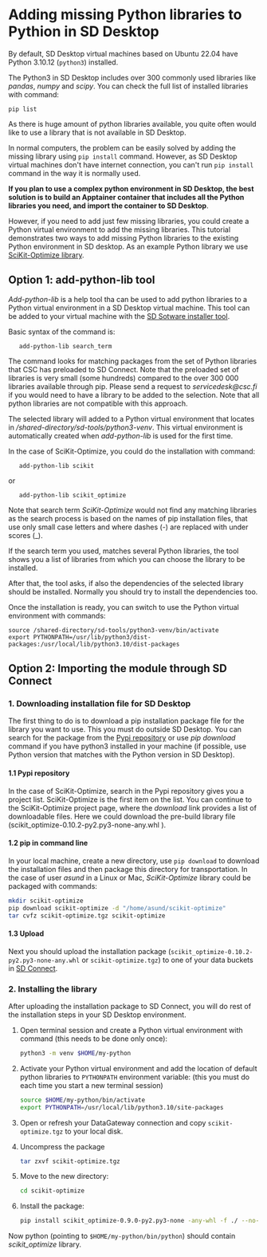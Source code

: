 # Adding missing Python libraries to Pythion in SD Desktop

By default, SD Desktop virtual machines based on Ubuntu 22.04 have Python 3.10.12 (`python3`) installed.

The Python3 in SD Desktop includes over 300 commonly used libraries like _pandas_, _numpy_ and _scipy_.
You can check the full list of installed libraries with command:
```text
pip list
```

As there is huge amount of python libraries available, you quite often would like to use a library that is not available in SD Desktop.

In normal computers, the problem can be easily solved by adding the missing library using `pip install` command. However, 
as SD Desktop virtual machines don't have internet connection, you can't run `pip install` command in the way it is normally used.

**If you plan to use a complex python environment in SD Desktop, the best solution is to build an Apptainer container that 
includes all the Python libraries you need, and import the container to SD Desktop**.

However, if you need to add just few missing libraries, you could create a Python virtual environment
to add the missing libraries. This tutorial demonstrates two ways to add missing Python libraries to the existing Python environment in SD desktop. As an example Python library we use [SciKit-Optimize library](https://scikit-optimize.github.io).

## Option 1: add-python-lib tool

_Add-python-lib_ is a help tool tha can be used to add python libraries to
a Python virtual environment in a SD Desktop virtual machine.
This tool can be added to your virtual machine with the [SD Sotware installer tool](./sd-software-installer.md).

Basic syntax of the command is:

```text
   add-python-lib search_term 
```

The command looks for matching packages from the set of Python libraries that CSC has preloaded to SD Connect.
Note that the preloaded set of libraries is very small (some hundreds) compared to the over 300 000 libraries available through pip.
Please send a request to _servicedesk@csc.fi_ if you would need to have a library to be added to the selection.
Note that all python libraries are not compatible with this approach.

The selected library will added to a Python virtual environment that locates in _/shared-directory/sd-tools/python3-venv_.
This virtual environment is automatically created when _add-python-lib_ is used for the first time.

In the case of SciKit-Optimize, you could do the installation with command:

```text
   add-python-lib scikit 
```
or 

```text
   add-python-lib scikit_optimize 
```

Note that search term _SciKit-Optimize_ would not find any matching libraries as the search process is based on
the names of pip installation files, that use only small case letters and where dashes (-) are replaced with under scores (_).

If the search term you used, matches several Python libraries, the tool shows you a list of libraries from which you can
choose the library to be installed. 

After that, the tool asks, if also the dependencies of the selected library should be installed.
Normally you should try to install the dependencies too. 

Once the installation is ready, you can switch to use the Python virtual environment with commands:

```text
source /shared-directory/sd-tools/python3-venv/bin/activate
export PYTHONPATH=/usr/lib/python3/dist-packages:/usr/local/lib/python3.10/dist-packages
```


## Option 2: Importing the module through SD Connect

### 1. Downloading installation file for SD Desktop

The first thing to do is to download a pip installation package file for the library you want to use.
This you must do outside SD Desktop. You can search for the package from the [Pypi repository](https://pypi.org/)
or use _pip download_ command if you have python3 installed in your machine (if possible, use Python version that matches with the Python version in SD Desktop).

#### 1.1 Pypi repository 

In the case of SciKit-Optimize, search in the Pypi repository gives you a project list. SciKit-Optimize is the first item  on the list. You can continue to the  SciKit-Optimize project page, where the _download_ link provides a list of downloadable files. Here we could download the pre-build library file (scikit_optimize-0.10.2-py2.py3-none-any.whl ).

#### 1.2  pip in command line

In your local machine, create a new directory, use `pip download` to download the installation files and then package 
this directory for transportation. In the case of user _asund_ in a Linux or Mac, _SciKit-Optimize_ library could be packaged 
with commands:

```bash
mkdir scikit-optimize
pip download scikit-optimize -d "/home/asund/scikit-optimize"
tar cvfz scikit-optimize.tgz scikit-optimize
```

#### 1.3 Upload 

Next you should upload the installation package (`scikit_optimize-0.10.2-py2.py3-none-any.whl` or `scikit-optimize.tgz`) to one of 
your data buckets in [SD Connect](https://sd-connect.csc.fi).

### 2. Installing the library

After uploading the installation package to SD Connect, you will do rest of the installation steps
in your SD Desktop environment.

1. Open terminal session and create a Python virtual environment with command
(this needs to be done only once):

    ```bash
    python3 -m venv $HOME/my-python
    ```

2. Activate your Python virtual environment and add the location of default python libraries to `PYTHONPATH` environment variable: 
(this you must do each time you start a new terminal session)

    ```bash
    source $HOME/my-python/bin/activate
    export PYTHONPATH=/usr/local/lib/python3.10/site-packages
    ```

3. Open or refresh your DataGateway connection and copy `scikit-optimize.tgz` to your local disk.

4. Uncompress the package

    ```bash
    tar zxvf scikit-optimize.tgz
    ```

5. Move to the new directory:

    ```bash
    cd scikit-optimize
    ```

6. Install the package:

    ```bash
    pip install scikit_optimize-0.9.0-py2.py3-none -any-whl -f ./ --no-index --no-deps
    ```

Now python (pointing to `$HOME/my-python/bin/python`) should contain
_scikit_optimize_ library.
